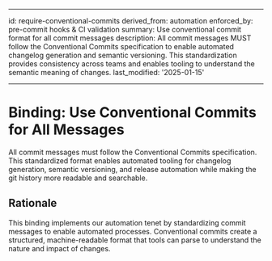 ______________________________________________________________________

id: require-conventional-commits derived_from: automation enforced_by: pre-commit hooks & CI validation summary: Use conventional commit format for all commit messages description: All commit messages MUST follow the Conventional Commits specification
to enable automated changelog generation and semantic versioning. This
standardization provides consistency across teams and enables tooling
to understand the semantic meaning of changes. last_modified: '2025-01-15'

______________________________________________________________________

# Binding: Use Conventional Commits for All Messages

All commit messages must follow the Conventional Commits specification. This standardized
format enables automated tooling for changelog generation, semantic versioning, and
release automation while making the git history more readable and searchable.

## Rationale

This binding implements our automation tenet by standardizing commit messages to enable
automated processes. Conventional commits create a structured, machine-readable format
that tools can parse to understand the nature and impact of changes.
